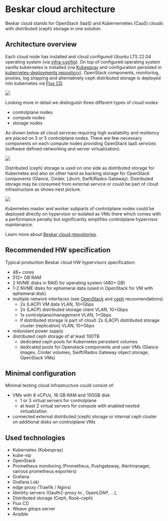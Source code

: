 # Beskar cloud architecture

Beskar cloud stands for OpenStack (IaaS) and Kubernernetes (CaaS) clouds with distributed (ceph) storage in one solution.


## Architecture overview

Each cloud node has installed and cloud configured Ubuntu LTS 22.04 operating system (via [infra-config](https://github.com/beskar-cloud/infra-config)).
On top of configured operating system vanilla kubernetes is installed (via [Kubespray](https://github.com/kubernetes-sigs/kubespray) and configuration persisted in [kubernetes-deployments repository](https://github.com/beskar-cloud/kubernetes-deployments)).
OpenStack components, monitoring, proxies, log shipping and alternatively ceph distributed storage is deployed into kubernetes via [Flux CD](https://fluxcd.io/).

![](/docs/pictures/arch-overview-107.png)

Looking more in detail we distinguish three different types of cloud nodes:
 * controlplane nodes
 * compute nodes
 * storage nodes

As shown below all cloud services requiring high availability and resiliency are placed on 3 or 5 controlplane nodes. There are few necessary components on each compute nodes providing OpenStack IaaS services (software defined networking and server virtualization).

![](/docs/pictures/arch-external-ceph-107.png)

Distributed (ceph) storage is used on one side as distributed storage for Kubernetes and also on other hand as backing storage for OpenStack components (Glance, Cinder, Libvirt, Swift/Rados Gateway). Distributed storage may be consumed from external service or could be part of cloud infrastructure as shows next picture.

![](/docs/pictures/arch-internal-ceph-107.png)

Kubernetes master and worker subparts of controlplane nodes could be deployed directly on hypervisor or isolated as VMs there which comes with a performance penalty but significantly simplifies controlplane hypervisor maintenance.


Learn more about [Beskar cloud repositories](repositories.md).

## Recommended HW specification

Typical production Beskar cloud HW hypervisors specification:
 * 48+ cores
 * 512+ GB RAM
 * 2 NVME disks in RAID for operating system (480+ GB)
 * 1-2 NVME disks for ephemeral data (used in OpenStack for VM with ephemeral disk)
 * multiple network interfaces (see [OpenStack](https://docs.openstack.org/nova/latest/install/overview.html#example-architecture) and [ceph](https://docs.ceph.com/en/latest/rados/configuration/network-config-ref/) recoomendations)
   * 2x (LACP) VM data VLAN, 10+Gbps
   * 2x (LACP) distributed storage client VLAN, 10+Gbps
   * 1x controlplane/management VLAN, 1+Gbps
   * if distributed storage is part of cloud: 2x (LACP) distributed storage cluster (replication) VLAN, 10+Gbps
 * redundant power supply
 * distributed ceph storage of at least 100TB
   * dedicated ceph pools for Kubernetes persistent volumes
   * dedicated pools for Openstack components and user VMs (Glance images, Cinder volumes, Swift/Rados Gateway object storage, OpenStack VMs)

## Minimal configuration

Minimal testing cloud infrastructure could consist of:
 * VMs with 8 vCPUs, 16 GB RAM and 100GB disk
   * 1 or 3 virtual servers for controlplane
   * at least 2 virtual servers for compute with enabled nested virtualization
 * connected external distributed (ceph) storage or internal ceph cluster on additional disks on controlplane VMs

## Used technologies
 * Kubernetes (Kubespray)
 * kube-vip
 * OpenStack
 * Prometheus monitoring (Prometheus, Pushgateway, Alertmanager, various prometheus exporters)
 * Grafana
 * Grafana Loki
 * edge proxy (Traefik / Nginx)
 * Identity servers (Oauth2-proxy to , OpenLDAP, ...),
 * Distributed storage (Ceph, Rook-ceph)
 * Flux CD
 * Weave gitops server
 * Ansible
